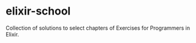 # elixir-school

Collection of solutions to select chapters of Exercises for Programmers in Elixir.
